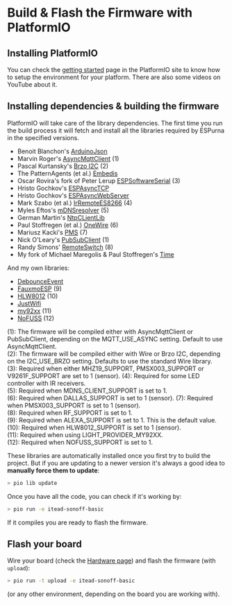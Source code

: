 # Build & Flash the Firmware with PlatformIO

## Installing PlatformIO

You can check the [getting started](http://platformio.org/get-started) page in the PlatformIO site to know how to setup the environment for your platform. There are also some videos on YouTube about it. 

## Installing dependencies & building the firmware

PlatformIO will take care of the library dependencies. The first time you run the build process it will fetch and install all the libraries required by ESPurna in the specified versions.

* Benoit Blanchon's [ArduinoJson](https://github.com/bblanchon/ArduinoJson)
* Marvin Roger's [AsyncMqttClient](https://github.com/marvinroger/async-mqtt-client) (1)
* Pascal Kurtansky's [Brzo I2C](https://github.com/pasko-zh/brzo_i2c) (2)
* The PatternAgents (et al.) [Embedis](https://github.com/thingSoC/embedis)
* Oscar Rovira's fork of Peter Lerup [ESPSoftwareSerial](https://github.com/krosk93/espsoftwareserial) (3)
* Hristo Gochkov's [ESPAsyncTCP](https://github.com/me-no-dev/ESPAsyncTCP)
* Hristo Gochkov's [ESPAsyncWebServer](https://github.com/me-no-dev/ESPAsyncWebServer)
* Mark Szabo (et al.) [IrRemoteES8266](https://github.com/markszabo/IRremoteESP8266) (4)
* Myles Eftos's [mDNSresolver](https://github.com/madpilot/mDNSResolver) (5)
* German Martin's [NtpCLientLib](https://github.com/gmag11/NtpClient)
* Paul Stoffregen (et al.) [OneWire](https://github.com/PaulStoffregen/OneWire) (6)
* Mariusz Kacki's [PMS](https://github.com/fu-hsi/PMS) (7)
* Nick O'Leary's [PubSubClient](https://github.com/knolleary/pubsubclient) (1)
* Randy Simons' [RemoteSwitch](https://github.com/jccprj/RemoteSwitch-arduino-library) (8)
* My fork of Michael Maregolis & Paul Stoffregen's [Time](https://github.com/xoseperez/Time)

And my own libraries:

* [DebounceEvent](https://bitbucket.org/xoseperez/debounceevent.git)
* [FauxmoESP](https://bitbucket.org/xoseperez/fauxmoesp.git) (9)
* [HLW8012](https://bitbucket.org/xoseperez/hlw8012.git) (10)
* [JustWifi](https://bitbucket.org/xoseperez/justwifi.git)
* [my92xx](https://github.com/xoseperez/my92xx) (11)
* [NoFUSS](https://bitbucket.org/xoseperez/nofuss.git) (12)

(1): The firmware will be compiled either with AsyncMqttClient or PubSubClient, depending on the MQTT_USE_ASYNC setting. Default to use AsyncMqttClient.  
(2): The firmware will be compiled either with Wire or Brzo I2C, depending on the I2C_USE_BRZO setting. Defaults to use the standard Wire library.   
(3): Required when either MHZ19_SUPPORT, PMSX003_SUPPORT or V9261F_SUPPORT are set to 1 (sensor).
(4): Required for some LED controller with IR receivers.  
(5): Required when MDNS_CLIENT_SUPPORT is set to 1.  
(6): Required when DALLAS_SUPPORT is set to 1 (sensor).
(7): Required when PMSX003_SUPPORT is set to 1 (sensor).  
(8): Required when RF_SUPPORT is set to 1.  
(9): Required when ALEXA_SUPPORT is set to 1. This is the default value.  
(10): Required when HLW8012_SUPPORT is set to 1 (sensor).  
(11): Required when using LIGHT_PROVIDER_MY92XX.  
(12): Required when NOFUSS_SUPPORT is set to 1.  

These libraries are automatically installed once you first try to build the project. But if you are updating to a newer version it's always a good idea to **manually force them to update**:

```bash
> pio lib update
```
Once you have all the code, you can check if it's working by:

```bash
> pio run -e itead-sonoff-basic
```

If it compiles you are ready to flash the firmware.

## Flash your board

Wire your board (check the [Hardware page](Hardware)) and flash the firmware (with ```upload```):

```bash
> pio run -t upload -e itead-sonoff-basic
```

(or any other environment, depending on the board you are working with).
